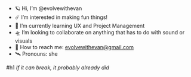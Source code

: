 - 🪐 Hi, I’m @evolvewithevan
- ☄️ I’m interested in making fun things!
- 🌌 I’m currently learning UX and Project Management
- 🛸 I’m looking to collaborate on anything that has to do with sound or visuals
- 📡 How to reach me: evolvewithevan@gmail.com
- 🛰️ Pronouns: she

#h1 *If it can break, it probably already did*
